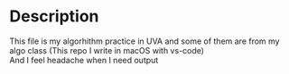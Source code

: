 # Description      
This file is my algorhithm practice in UVA and some of them are from my algo class (This repo I write in macOS with vs-code)           
And I feel headache when I need output
